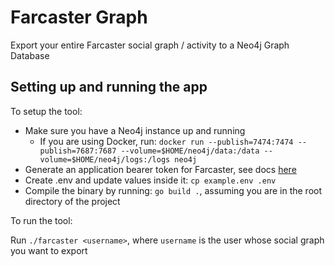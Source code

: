 # Farcaster Graph

Export your entire Farcaster social graph / activity to a Neo4j Graph Database

## Setting up and running the app

To setup the tool:

+ Make sure you have a Neo4j instance up and running
  + If you are using Docker, run: `docker run --publish=7474:7474 --publish=7687:7687 --volume=$HOME/neo4j/data:/data --volume=$HOME/neo4j/logs:/logs neo4j`
+ Generate an application bearer token for Farcaster, see docs [here](https://warpcast.notion.site/Warpcast-v2-API-Documentation-c19a9494383a4ce0bd28db6d44d99ea8#c8290028e8f64238bdd2db8938b29b9b)
+ Create .env and update values inside it: `cp example.env .env`
+ Compile the binary by running: `go build .`, assuming you are in the root directory of the project

To run the tool:

Run `./farcaster <username>`, where `username` is the user whose social graph you want to export

